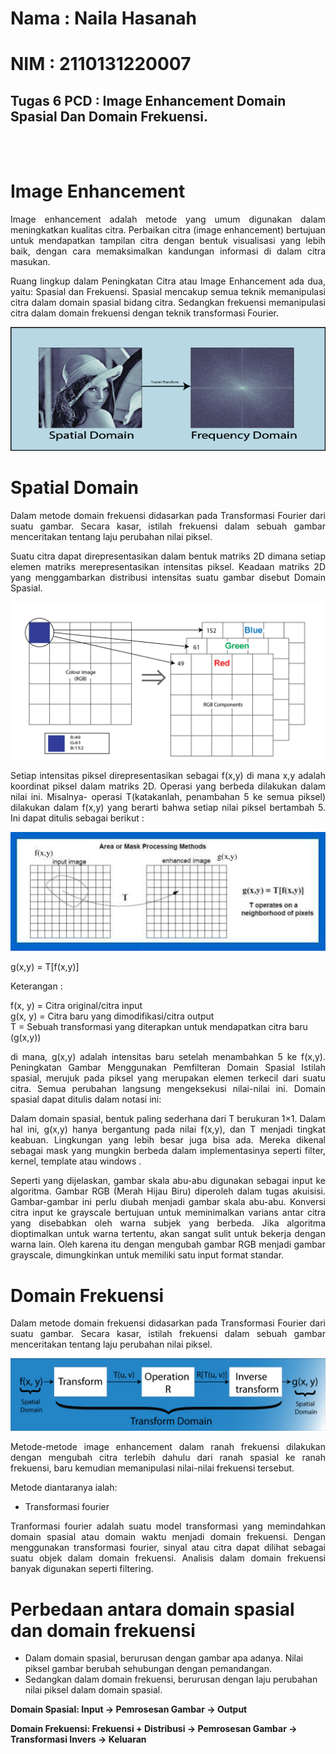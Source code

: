 # Nama : Naila Hasanah
# NIM  : 2110131220007
## Tugas 6 PCD : Image Enhancement Domain Spasial Dan Domain Frekuensi.

<br>
<br>



# Image Enhancement 

<p align = "justify">
Image enhancement adalah metode yang umum digunakan dalam meningkatkan kualitas citra. Perbaikan citra (image enhancement) bertujuan untuk mendapatkan tampilan citra dengan bentuk visualisasi yang lebih baik, dengan cara memaksimalkan kandungan informasi di dalam citra masukan.</p>

<p align = "justify">
Ruang lingkup dalam Peningkatan Citra atau Image Enhancement ada dua, yaitu: Spasial dan Frekuensi. Spasial mencakup semua teknik memanipulasi citra dalam domain spasial bidang citra. Sedangkan frekuensi memanipulasi citra dalam domain frekuensi dengan teknik transformasi Fourier.</p>

<p align="center">
    <img src="foto2/foto1_foto_5.png" >
</p>


# Spatial  Domain
<p align = "justify">
 Dalam metode domain frekuensi didasarkan pada Transformasi Fourier dari suatu gambar. Secara kasar, istilah frekuensi dalam sebuah gambar menceritakan tentang laju perubahan nilai piksel.</p>

<p align = "justify">
 Suatu citra dapat direpresentasikan dalam bentuk matriks 2D dimana setiap elemen matriks merepresentasikan intensitas piksel. Keadaan matriks 2D yang menggambarkan distribusi intensitas suatu gambar disebut Domain Spasial.</p>

<p align="center">
    <img src="foto2/3_foto_5.png" >
</p>

<p align = "justify">
Setiap intensitas piksel direpresentasikan sebagai f(x,y) di mana x,y adalah koordinat piksel dalam matriks 2D. Operasi yang berbeda dilakukan dalam nilai ini. Misalnya- operasi T(katakanlah, penambahan 5 ke semua piksel) dilakukan dalam f(x,y) yang berarti bahwa setiap nilai piksel bertambah 5. Ini dapat ditulis sebagai berikut :</p>

<p align="center">
    <img src="foto2/1_foto_5.png" >
</p>


g(x,y) = T[f(x,y)]

Keterangan :

f(x, y) = Citra original/citra input<br>
g(x, y) = Citra baru yang dimodifikasi/citra output<br>
T = Sebuah transformasi yang diterapkan untuk mendapatkan citra baru (g(x,y))<br>

<p align = "justify">
di mana, g(x,y) adalah intensitas baru setelah menambahkan 5 ke f(x,y).
Peningkatan Gambar Menggunakan Pemfilteran Domain Spasial
Istilah spasial, merujuk pada piksel yang merupakan elemen terkecil dari suatu citra. Semua perubahan langsung mengeksekusi nilai-nilai ini. Domain spasial dapat ditulis dalam notasi ini:</p>

<p align = "justify">
Dalam domain spasial, bentuk paling sederhana dari T berukuran 1×1. Dalam hal ini, g(x,y) hanya bergantung pada nilai f(x,y), dan T menjadi tingkat keabuan. Lingkungan yang lebih besar juga bisa ada. Mereka dikenal sebagai mask yang mungkin berbeda dalam implementasinya seperti filter, kernel, template atau windows .</p>

<p align = "justify">
Seperti yang dijelaskan, gambar skala abu-abu digunakan sebagai input ke algoritma. Gambar RGB (Merah Hijau Biru) diperoleh dalam tugas akuisisi. Gambar-gambar ini perlu diubah menjadi gambar skala abu-abu. Konversi citra input ke grayscale bertujuan untuk meminimalkan varians antar citra yang disebabkan oleh warna subjek yang berbeda. Jika algoritma dioptimalkan untuk warna tertentu, akan sangat sulit untuk bekerja dengan warna lain. Oleh karena itu dengan mengubah gambar RGB menjadi gambar grayscale, dimungkinkan untuk memiliki satu input format standar.</p>


# Domain Frekuensi
<p align = "justify">
Dalam metode domain frekuensi didasarkan pada Transformasi Fourier dari suatu gambar. Secara kasar, istilah frekuensi dalam sebuah gambar menceritakan tentang laju perubahan nilai piksel.</p>

<p align="center">
    <img src="foto2/4_foto_5.png" >
</p>

<p align = "justify">
Metode-metode image enhancement dalam ranah frekuensi dilakukan dengan mengubah citra terlebih dahulu dari ranah spasial ke ranah frekuensi, baru kemudian memanipulasi nilai-nilai frekuensi tersebut.</p>

Metode diantaranya ialah:

- Transformasi fourier
<p align = "justify">
Tranformasi fourier adalah suatu model transformasi yang memindahkan domain spasial atau domain waktu menjadi domain frekuensi. Dengan menggunakan transformasi fourier, sinyal atau citra dapat dilihat sebagai suatu objek dalam domain frekuensi. Analisis dalam domain frekuensi banyak digunakan seperti filtering.</p>


# Perbedaan antara domain spasial dan domain frekuensi

- Dalam domain spasial, berurusan dengan gambar apa adanya. Nilai piksel gambar berubah sehubungan dengan pemandangan.
- Sedangkan dalam domain frekuensi, berurusan dengan laju perubahan nilai piksel dalam domain spasial.

**Domain Spasial: Input -> Pemrosesan Gambar -> Output**

**Domain Frekuensi: Frekuensi + Distribusi -> Pemrosesan Gambar -> Transformasi Invers -> Keluaran**
